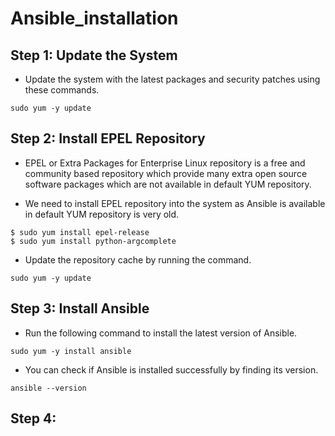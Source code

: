 # Ansible_installation

## Step 1: Update the System
* Update the system with the latest packages and security patches using these commands.
```
sudo yum -y update
```
## Step 2: Install EPEL Repository
* EPEL or Extra Packages for Enterprise Linux repository is a free and community based repository which provide many extra open source software packages which are not available in default YUM repository.

* We need to install EPEL repository into the system as Ansible is available in default YUM repository is very old.
```
$ sudo yum install epel-release
$ sudo yum install python-argcomplete
```
* Update the repository cache by running the command.
```
sudo yum -y update
```
## Step 3: Install Ansible
* Run the following command to install the latest version of Ansible.
```
sudo yum -y install ansible
```
* You can check if Ansible is installed successfully by finding its version.
```
ansible --version
```
## Step 4:
